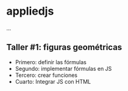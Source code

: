 # appliedjs

...

## Taller #1: figuras geométricas

- Primero: definir las fórmulas
- Segundo: implementar fórmulas en JS
- Tercero: crear funciones
- Cuarto: Integrar JS con HTML